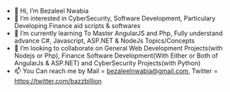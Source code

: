 - 👋 Hi, I’m Bezaleel Nwabia
- 👀 I’m interested in CyberSecurity, Software Development, Particulary Developing Finance aid scripts & softwares
- 🌱 I’m currently learning To Master AngularJS and Php, Fully understand advance C#, Javascript, ASP.NET & NodeJs Topics/Concepts
- 💞️ I’m looking to collaborate on General Web Development Projects(with Nodejs or Php), Finance Software Development(With Either or Both of AngularJs & ASP.NET) and CyberSecurity Projects(with Python)
- 📫 You Can reach me by Mail = bezaleelnwabia@gmail.com, Twitter = https://twitter.com/bazzbillion

<!---
emexbazz/emexbazz is a ✨ special ✨ repository because its `README.md` (this file) appears on your GitHub profile.
You can click the Preview link to take a look at your changes.
--->
